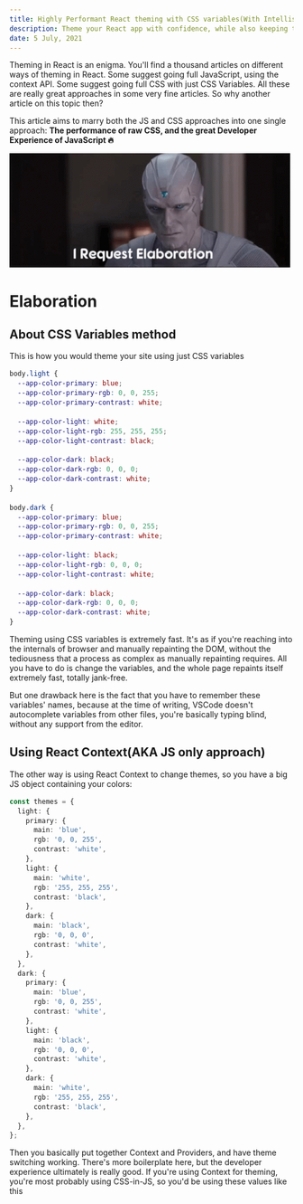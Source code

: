 ```yaml
---
title: Highly Performant React theming with CSS variables(With Intellisense 😉)
description: Theme your React app with confidence, while also keeping the performance high
date: 5 July, 2021
---
```


Theming in React is an enigma. You'll find a thousand articles on different ways of theming in React. Some suggest going full JavaScript, using the context API. Some suggest going full CSS with just CSS Variables. All these are really great approaches in some very fine articles. So why another article on this topic then?

This article aims to marry both the JS and CSS approaches into one single approach: **The performance of raw CSS, and the great Developer Experience of JavaScript 🔥**

![I request elaboration meme](../../static/media/react-theming-css-vars--i-request-elaboration-vision.gif)

# Elaboration

## About CSS Variables method

This is how you would theme your site using just CSS variables

```css
body.light {
  --app-color-primary: blue;
  --app-color-primary-rgb: 0, 0, 255;
  --app-color-primary-contrast: white;

  --app-color-light: white;
  --app-color-light-rgb: 255, 255, 255;
  --app-color-light-contrast: black;

  --app-color-dark: black;
  --app-color-dark-rgb: 0, 0, 0;
  --app-color-dark-contrast: white;
}

body.dark {
  --app-color-primary: blue;
  --app-color-primary-rgb: 0, 0, 255;
  --app-color-primary-contrast: white;

  --app-color-light: black;
  --app-color-light-rgb: 0, 0, 0;
  --app-color-light-contrast: white;

  --app-color-dark: black;
  --app-color-dark-rgb: 0, 0, 0;
  --app-color-dark-contrast: white;
}
```

Theming using CSS variables is extremely fast. It's as if you're reaching into the internals of browser and manually repainting the DOM, without the tediousness that a process as complex as manually repainting requires. All you have to do is change the variables, and the whole page repaints itself extremely fast, totally jank-free.

But one drawback here is the fact that you have to remember these variables' names, because at the time of writing, VSCode doesn't autocomplete variables from other files, you're basically typing blind, without any support from the editor.

## Using React Context(AKA JS only approach)

The other way is using React Context to change themes, so you have a big JS object containing your colors:

```ts
const themes = {
  light: {
    primary: {
      main: 'blue',
      rgb: '0, 0, 255',
      contrast: 'white',
    },
    light: {
      main: 'white',
      rgb: '255, 255, 255',
      contrast: 'black',
    },
    dark: {
      main: 'black',
      rgb: '0, 0, 0',
      contrast: 'white',
    },
  },
  dark: {
    primary: {
      main: 'blue',
      rgb: '0, 0, 255',
      contrast: 'white',
    },
    light: {
      main: 'black',
      rgb: '0, 0, 0',
      contrast: 'white',
    },
    dark: {
      main: 'white',
      rgb: '255, 255, 255',
      contrast: 'black',
    },
  },
};
```

Then you basically put together Context and Providers, and have theme switching working. There's more boilerplate here, but the developer experience ultimately is really good. If you're using Context for theming, you're most probably using CSS-in-JS, so you'd be using these values like this